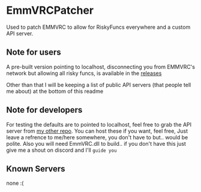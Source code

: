 # EmmVRCPatcher
Used to patch EMMVRC to allow for RiskyFuncs everywhere and a custom API server.

## Note for users
A pre-built version pointing to localhost, disconnecting you from EMMVRC's network but allowing all risky funcs, is available in the [releases](https://github.com/ERROR0418/EmmVRCPatcher/releases)

Other than that I will be keeping a list of public API servers (that people tell me about) at the bottom of this readme

## Note for developers
For testing the defaults are to pointed to localhost, feel free to grab the API server from [my other repo](https://github.com/ERROR0418/EmmServer).
You can host these if you want, feel free, Just leave a refrence to me/here somewhere, you don't have to but.. would be polite.
Also you will need EmmVRC.dll to build.. if you don't have this just give me a shout on discord and I'll `guide you`

## Known Servers
none :(
